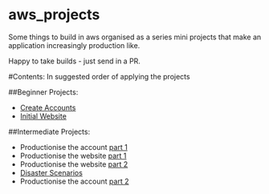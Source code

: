# aws_projects
Some things to build in aws organised as a series mini projects that make an application increasingly production like. <br />

Happy to take builds - just send in a PR. <br />

#Contents:
In suggested order of applying the projects

##Beginner Projects:
* [Create Accounts](beginner/create_accounts.md)  
* [Initial Website](beginner/create_basic_website.md)

##Intermediate Projects:
* Productionise the account [part 1](intermediate/productionise_account.md) 
* Productionise the website [part 1](intermediate/productionise_app.md)
* Productionise the website [part 2](intermediate/productionise_app2.md)
* [Disaster Scenarios](intermediate/disaster_scenarios.md)
* Productionise the account [part 2](intermediate/productionise_account2.md) 
